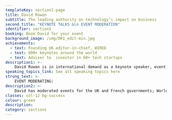 ```yaml
---
templateKey: section1-page
title: David Rowan
subtitle: The leading authority on technology’s impact on business
second_title: "KEYNOTE TALKS &\n EVENT MODERATION"
identifier: section1
booking: Book David for your event
background_image: /img/DR1_edit-min.jpg
achievements:
  - text: Founding UK editor-in-chief, WIRED
  - text: 600+ keynotes around the world
  - text: Adviser to  investor in 60+ tech startups
description1: >-
    David Rowan is in international demand as a keynote speaker, event host and moderator, after-dinner speaker and webinar presenter. He travels frequently, and has a home studio at his London base for online presentations and moderating. His current keynote topics include:
speaking_topics_link: See all speaking topics here
strong_text: >-
    EVENT MODERATING: 
description2: >-
    David has moderated events for the UK and French governments; World Economic Forum; Royal Academy of Engineering; Pictet
classes: col-12 bg-success
colour: green
description: 
category: sections
---
```

